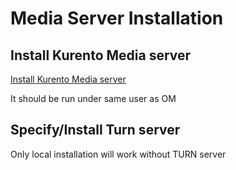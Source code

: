 <!-- 
Licensed under the Apache License, Version 2.0 (the "License") http://www.apache.org/licenses/LICENSE-2.0
-->

# Media Server Installation

## Install Kurento Media server

<a href="https://doc-kurento.readthedocs.io/en/stable/user/installation.html">Install Kurento Media server</a>
<div class="bd-callout bd-callout-danger">
	It should be run under same user as OM
</div>

## Specify/Install Turn server

<div class="bd-callout bd-callout-warning">Only local installation will work without TURN server</div>
